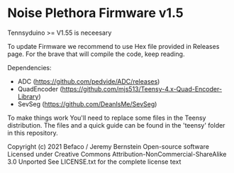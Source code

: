 # Noise Plethora Firmware v1.5

Tennsyduino >= V1.55 is neceesary

To update Firmware we recommend to use Hex file provided in Releases page. For the brave that will compile the code, keep reading.

Dependencies:
- ADC (https://github.com/pedvide/ADC/releases)
- QuadEncoder (https://github.com/mjs513/Teensy-4.x-Quad-Encoder-Library)
- SevSeg (https://github.com/DeanIsMe/SevSeg)

To make things work You'll need to replace some files in the Teensy distribution. The files and a quick guide can be found in the 'teensy' folder in this repository.

Copyright (c) 2021 Befaco / Jeremy Bernstein
Open-source software
Licensed under Creative Commons Attribution-NonCommercial-ShareAlike 3.0 Unported
See LICENSE.txt for the complete license text
